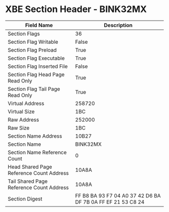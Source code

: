 # XBE Section Header - BINK32MX

| Field Name | Description |
|---|---|
| Section Flags | 36 |
| Section Flag Writable | False |
| Section Flag Preload | True |
| Section Flag Executable | True |
| Section Flag Inserted File | False |
| Section Flag Head Page Read Only | True |
| Section Flag Tail Page Read Only | True |
| Virtual Address | 258720 |
| Virtual Size | 1BC |
| Raw Address | 252000 |
| Raw Size | 1BC |
| Section Name Address | 10B27 |
| Section Name | BINK32MX |
| Section Name Reference Count | 0 |
| Head Shared Page Reference Count Address | 10A8A |
| Tail Shared Page Reference Count Address | 10A8A |
| Section Digest | FF B8 BA 93 F7 04 A0 37 42 D6 BA DF 7B 0A FF EF 21 53 C8 24 |
